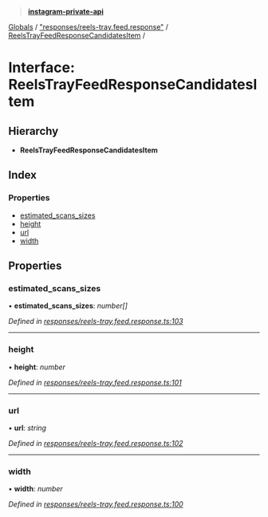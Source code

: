 > **[instagram-private-api](../README.md)**

[Globals](../README.md) / ["responses/reels-tray.feed.response"](../modules/_responses_reels_tray_feed_response_.md) / [ReelsTrayFeedResponseCandidatesItem](_responses_reels_tray_feed_response_.reelstrayfeedresponsecandidatesitem.md) /

# Interface: ReelsTrayFeedResponseCandidatesItem

## Hierarchy

- **ReelsTrayFeedResponseCandidatesItem**

## Index

### Properties

- [estimated_scans_sizes](_responses_reels_tray_feed_response_.reelstrayfeedresponsecandidatesitem.md#estimated_scans_sizes)
- [height](_responses_reels_tray_feed_response_.reelstrayfeedresponsecandidatesitem.md#height)
- [url](_responses_reels_tray_feed_response_.reelstrayfeedresponsecandidatesitem.md#url)
- [width](_responses_reels_tray_feed_response_.reelstrayfeedresponsecandidatesitem.md#width)

## Properties

### estimated_scans_sizes

• **estimated_scans_sizes**: _number[]_

_Defined in [responses/reels-tray.feed.response.ts:103](https://github.com/realinstadude/instagram-private-api/blob/4ae8fec/src/responses/reels-tray.feed.response.ts#L103)_

---

### height

• **height**: _number_

_Defined in [responses/reels-tray.feed.response.ts:101](https://github.com/realinstadude/instagram-private-api/blob/4ae8fec/src/responses/reels-tray.feed.response.ts#L101)_

---

### url

• **url**: _string_

_Defined in [responses/reels-tray.feed.response.ts:102](https://github.com/realinstadude/instagram-private-api/blob/4ae8fec/src/responses/reels-tray.feed.response.ts#L102)_

---

### width

• **width**: _number_

_Defined in [responses/reels-tray.feed.response.ts:100](https://github.com/realinstadude/instagram-private-api/blob/4ae8fec/src/responses/reels-tray.feed.response.ts#L100)_
